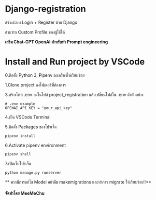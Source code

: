 # Django-registration

สร้างระบบ Login + Register ด้วย Django

สามารถ Custom Profile ของผู้ใช้ได้

**เสริม Chat-GPT OpenAI สำหรับทำ Prompt engineering**

# Install and Run project by VSCode

0.ติดตั้ง Python 3, Pipenv ลงเครื่องให้เรียบร้อย

1.Clone project ลงโฟเดอร์ที่ต้องการ

3.สร้างไฟล์ .env ลงในไฟล์ project_registration แล้วเปลี่ยนไฟล์ใน .env ดังตัวอย่าง

```dosini
# .env example
OPENAI_API_KEY = "your_api_key"
```

4.เปิด VSCode Terminal

5.ติดตั้ง Packages ของโปรเจ็ค

```bash
pipenv install
```

6.Activate pipenv environment

```bash
pipenv shell
```

7.เปิดเว็บโปรเจ็ค
```bash
python manage.py runserver
```

** หากมีการแก้ไข Model อย่าลืม makemigrations และทำการ migrate ให้เรียบร้อย!!**

#### จัดทำโดย MeeMeChu

